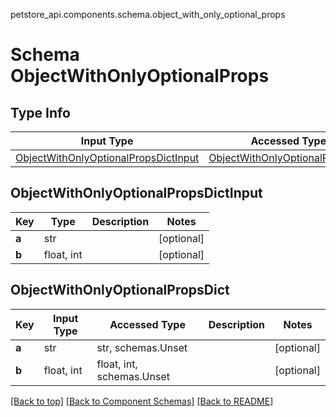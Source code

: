 petstore_api.components.schema.object_with_only_optional_props
# Schema ObjectWithOnlyOptionalProps

## Type Info
Input Type | Accessed Type | Description | Notes
------------ | ------------- | ------------- | -------------
[ObjectWithOnlyOptionalPropsDictInput](#objectwithonlyoptionalpropsdictinput) | [ObjectWithOnlyOptionalPropsDict](#objectwithonlyoptionalpropsdict) |  |

## ObjectWithOnlyOptionalPropsDictInput
Key | Type |  Description | Notes
------------ | ------------- | ------------- | -------------
**a** | str |  | [optional]
**b** | float, int |  | [optional]

## ObjectWithOnlyOptionalPropsDict
Key | Input Type | Accessed Type | Description | Notes
------------ | ------------- | ------------- | ------------- | -------------
**a** | str | str, schemas.Unset |  | [optional]
**b** | float, int | float, int, schemas.Unset |  | [optional]

[[Back to top]](#top) [[Back to Component Schemas]](../../../README.md#Component-Schemas) [[Back to README]](../../../README.md)
